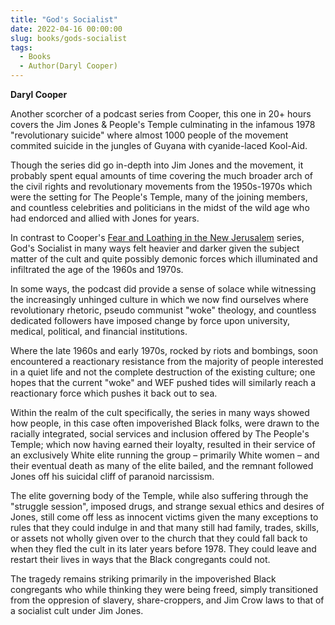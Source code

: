 ```yaml
---
title: "God's Socialist"
date: 2022-04-16 00:00:00
slug: books/gods-socialist
tags:
  - Books
  - Author(Daryl Cooper)
---
```


**Daryl Cooper**

Another scorcher of a podcast series from Cooper, this one in 20+ hours covers the Jim Jones & People's Temple culminating in the infamous 1978 "revolutionary suicide" where almost 1000 people of the movement commited suicide in the jungles of Guyana with cyanide-laced Kool-Aid.

Though the series did go in-depth into Jim Jones and the movement, it probably spent equal amounts of time covering the much broader arch of the civil rights and revolutionary movements from the 1950s-1970s which were the setting for The People's Temple, many of the joining members, and countless celebrities and politicians in the midst of the wild age who had endorced and allied with Jones for years.

In contrast to Cooper's [Fear and Loathing in the New Jerusalem](books/fear-and-loathing-in-the-new-jerusalem) series, God's Socialist in many ways felt heavier and darker given the subject matter of the cult and quite possibly demonic forces which illuminated and infiltrated the age of the 1960s and 1970s.

In some ways, the podcast did provide a sense of solace while witnessing the increasingly unhinged culture in which we now find ourselves where revolutionary rhetoric, pseudo communist "woke" theology, and countless dedicated followers have imposed change by force upon university, medical, political, and financial institutions.

Where the late 1960s and early 1970s, rocked by riots and bombings, soon encountered a reactionary resistance from the majority of people interested in a quiet life and not the complete destruction of the existing culture; one hopes that the current "woke" and WEF pushed tides will similarly reach a reactionary force which pushes it back out to sea.

Within the realm of the cult specifically, the series in many ways showed how people, in this case often impoverished Black folks, were drawn to the racially integrated, social services and inclusion offered by The People's Temple; which now having earned their loyalty, resulted in their service of an exclusively White elite running the group – primarily White women – and their eventual death as many of the elite bailed, and the remnant followed Jones off his suicidal cliff of paranoid narcissism.

The elite governing body of the Temple, while also suffering through the "struggle session", imposed drugs, and strange sexual ethics and desires of Jones, still come off less as innocent victims given the many exceptions to rules that they could indulge in and that many still had family, trades, skills, or assets not wholly given over to the church that they could fall back to when they fled the cult in its later years before 1978. They could leave and restart their lives in ways that the Black congregants could not.

The tragedy remains striking primarily in the impoverished Black congregants who while thinking they were being freed, simply transitioned from the oppresion of slavery, share-croppers, and Jim Crow laws to that of a socialist cult under Jim Jones.
